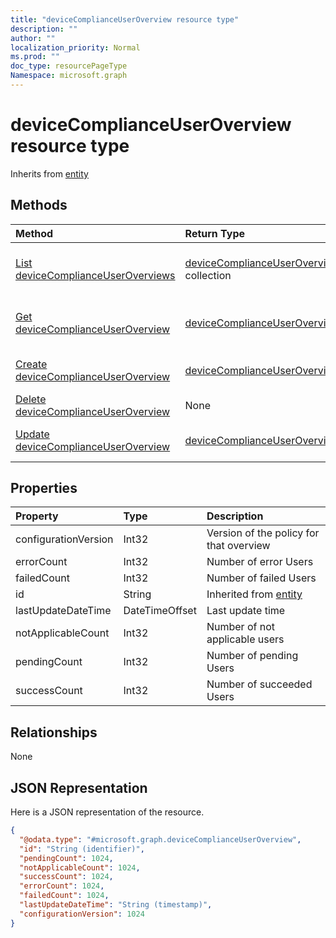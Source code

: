 ```yaml
---
title: "deviceComplianceUserOverview resource type"
description: ""
author: ""
localization_priority: Normal
ms.prod: ""
doc_type: resourcePageType
Namespace: microsoft.graph
---
```



# deviceComplianceUserOverview resource type




Inherits from [entity](../resources/entity.md)

## Methods
|Method|Return Type|Description|
|:---|:---|:---|
|[List deviceComplianceUserOverviews](../api/devicecomplianceuseroverview-list.md)|[deviceComplianceUserOverview](../resources/deviceComplianceUserOverview.md) collection|List properties and relationships of the [deviceComplianceUserOverview](../resources/devicecomplianceuseroverview.md) objects.|
|[Get deviceComplianceUserOverview](../api/devicecomplianceuseroverview-get.md)|[deviceComplianceUserOverview](../resources/deviceComplianceUserOverview.md)|Read properties and relationships of the [deviceComplianceUserOverview](../resources/devicecomplianceuseroverview.md) object.|
|[Create deviceComplianceUserOverview](../api/devicecomplianceuseroverview-create.md)|[deviceComplianceUserOverview](../resources/deviceComplianceUserOverview.md)|Create a new [deviceComplianceUserOverview](../resources/devicecomplianceuseroverview.md) object.|
|[Delete deviceComplianceUserOverview](../api/devicecomplianceuseroverview-delete.md)|None|Deletes a [deviceComplianceUserOverview](../resources/devicecomplianceuseroverview.md).|
|[Update deviceComplianceUserOverview](../api/devicecomplianceuseroverview-update.md)|[deviceComplianceUserOverview](../resources/deviceComplianceUserOverview.md)|Update the properties of a [deviceComplianceUserOverview](../resources/devicecomplianceuseroverview.md) object.|

## Properties
|Property|Type|Description|
|:---|:---|:---|
|configurationVersion|Int32|Version of the policy for that overview|
|errorCount|Int32|Number of error Users|
|failedCount|Int32|Number of failed Users|
|id|String| Inherited from [entity](../resources/entity.md)|
|lastUpdateDateTime|DateTimeOffset|Last update time|
|notApplicableCount|Int32|Number of not applicable users|
|pendingCount|Int32|Number of pending Users|
|successCount|Int32|Number of succeeded Users|

## Relationships
None

## JSON Representation
Here is a JSON representation of the resource.
<!-- {
  "blockType": "resource",
  "keyProperty": "id",
  "@odata.type": "microsoft.graph.deviceComplianceUserOverview",
  "baseType": "microsoft.graph.entity",
  "openType": false
}
-->
``` json
{
  "@odata.type": "#microsoft.graph.deviceComplianceUserOverview",
  "id": "String (identifier)",
  "pendingCount": 1024,
  "notApplicableCount": 1024,
  "successCount": 1024,
  "errorCount": 1024,
  "failedCount": 1024,
  "lastUpdateDateTime": "String (timestamp)",
  "configurationVersion": 1024
}
```

